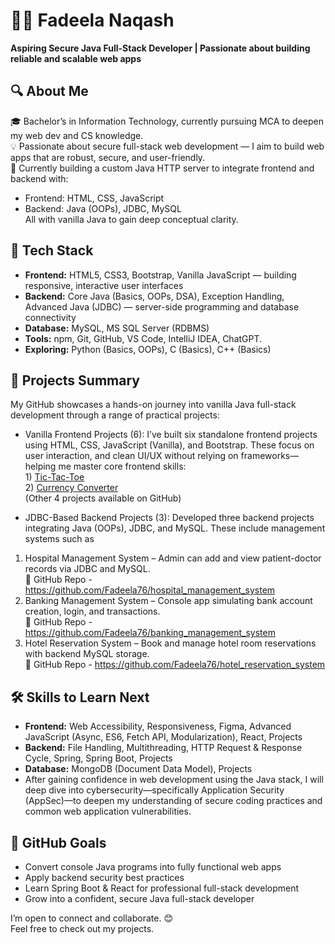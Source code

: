 # 👩‍💻 Fadeela Naqash  
**Aspiring Secure Java Full-Stack Developer | Passionate about building reliable and scalable web apps**

## 🔍 About Me  
🎓 Bachelor’s in Information Technology, currently pursuing MCA to deepen my web dev and CS knowledge.  
💡 Passionate about secure full-stack web development — I aim to build web apps that are robust, secure, and user-friendly.  
🌱 Currently building a custom Java HTTP server to integrate frontend and backend with:  
- Frontend: HTML, CSS, JavaScript  
- Backend: Java (OOPs), JDBC, MySQL  
All with vanilla Java to gain deep conceptual clarity.

## 🚀 Tech Stack  
- **Frontend:** HTML5, CSS3, Bootstrap, Vanilla JavaScript — building responsive, interactive user interfaces  
- **Backend:** Core Java (Basics, OOPs, DSA), Exception Handling, Advanced Java (JDBC) — server-side programming and database connectivity  
- **Database:** MySQL, MS SQL Server (RDBMS)  
- **Tools:** npm, Git, GitHub, VS Code, IntelliJ IDEA, ChatGPT.
- **Exploring:** Python (Basics, OOPs), C (Basics), C++ (Basics)

## 📂 Projects Summary
My GitHub showcases a hands-on journey into vanilla Java full-stack development through a range of practical projects:

- Vanilla Frontend Projects (6):
I’ve built six standalone frontend projects using HTML, CSS, JavaScript (Vanilla), and Bootstrap. These focus on user interaction, and clean UI/UX without relying on frameworks—helping me master core frontend skills:<br>1)&nbsp;<a href="https://lustrous-pony-b529c0.netlify.app/" target="_blank">Tic-Tac-Toe</a><br>2)&nbsp;<a href="https://helpful-sprite-519669.netlify.app/" target="_blank">Currency Converter</a><br>(Other 4 projects available on GitHub)

- JDBC-Based Backend Projects (3):
Developed three backend projects integrating Java (OOPs), JDBC, and MySQL. These include management systems such as<br>
1. Hospital Management System – Admin can add and view patient-doctor records via JDBC and MySQL.<br>
🔗 GitHub Repo - https://github.com/Fadeela76/hospital_management_system <br>
2. Banking Management System – Console app simulating bank account creation, login, and transactions. <br>
🔗 GitHub Repo - https://github.com/Fadeela76/banking_management_system <br>
3. Hotel Reservation System – Book and manage hotel room reservations with backend MySQL storage. <br>
🔗 GitHub Repo - https://github.com/Fadeela76/hotel_reservation_system

## 🛠 Skills to Learn Next  
- **Frontend:** Web Accessibility, Responsiveness, Figma, Advanced JavaScript (Async, ES6, Fetch API, Modularization), React, Projects  
- **Backend:** File Handling, Multithreading, HTTP Request & Response Cycle, Spring, Spring Boot, Projects  
- **Database:** MongoDB (Document Data Model), Projects
- After gaining confidence in web development using the Java stack, I will deep dive into cybersecurity—specifically Application Security (AppSec)—to deepen my understanding of secure coding practices and
  common web application vulnerabilities.


## 🎯 GitHub Goals  
- Convert console Java programs into fully functional web apps  
- Apply backend security best practices  
- Learn Spring Boot & React for professional full-stack development  
- Grow into a confident, secure Java full-stack developer  



I’m open to connect and collaborate. 😊  
Feel free to check out my projects.
